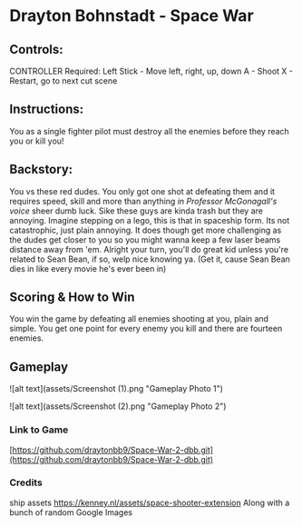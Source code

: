 # Drayton Bohnstadt - Space War

## Controls:
   CONTROLLER Required:
        Left Stick - Move left, right, up, down
        A - Shoot
	X - Restart, go to next cut scene

## Instructions:
   You as a single fighter pilot must destroy all the enemies before they
    reach you or kill you!

## Backstory:
   You vs these red dudes. You only got one shot at defeating them and it requires speed, skill and more than anything *in Professor McGonagall's voice* sheer dumb luck. Sike these guys are kinda trash but they are annoying. Imagine stepping on a lego, this is that in spaceship form. Its not catastrophic, just plain annoying. It does though get more challenging as the dudes get closer to you so you might wanna keep a few laser beams distance away from 'em. Alright your turn, you'll do great kid unless you're related to Sean Bean, if so, welp nice knowing ya. (Get it, cause Sean Bean dies in like every movie he's ever been in)
   
## Scoring & How to Win
You win the game by defeating all enemies shooting at you, plain and simple. You get one point for every enemy you kill and there are fourteen enemies.

## Gameplay 

![alt text](assets/Screenshot (1).png "Gameplay Photo 1")

![alt text](assets/Screenshot (2).png "Gameplay Photo 2")


### Link to Game

[https://github.com/draytonbb9/Space-War-2-dbb.git](https://github.com/draytonbb9/Space-War-2-dbb.git)


### Credits

ship assets
	https://kenney.nl/assets/space-shooter-extension
Along with a bunch of random Google Images
